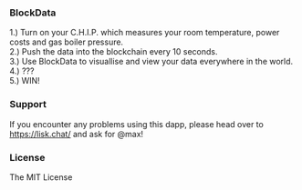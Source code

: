 ### BlockData
  
1.) Turn on your C.H.I.P. which measures your room temperature, power costs and gas boiler pressure.  
2.) Push the data into the blockchain every 10 seconds.   
3.) Use BlockData to visuallise and view your data everywhere in the world.   
4.) ???  
5.) WIN!  

### Support  
  
If you encounter any problems using this dapp, please head over to https://lisk.chat/ and ask for @max!  
  
### License  
  
The MIT License  
